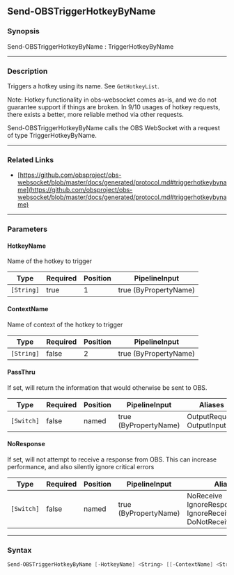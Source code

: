 Send-OBSTriggerHotkeyByName
---------------------------

### Synopsis
Send-OBSTriggerHotkeyByName : TriggerHotkeyByName

---

### Description

Triggers a hotkey using its name. See `GetHotkeyList`.

Note: Hotkey functionality in obs-websocket comes as-is, and we do not guarantee support if things are broken. In 9/10 usages of hotkey requests, there exists a better, more reliable method via other requests.

Send-OBSTriggerHotkeyByName calls the OBS WebSocket with a request of type TriggerHotkeyByName.

---

### Related Links
* [https://github.com/obsproject/obs-websocket/blob/master/docs/generated/protocol.md#triggerhotkeybyname](https://github.com/obsproject/obs-websocket/blob/master/docs/generated/protocol.md#triggerhotkeybyname)

---

### Parameters
#### **HotkeyName**
Name of the hotkey to trigger

|Type      |Required|Position|PipelineInput        |
|----------|--------|--------|---------------------|
|`[String]`|true    |1       |true (ByPropertyName)|

#### **ContextName**
Name of context of the hotkey to trigger

|Type      |Required|Position|PipelineInput        |
|----------|--------|--------|---------------------|
|`[String]`|false   |2       |true (ByPropertyName)|

#### **PassThru**
If set, will return the information that would otherwise be sent to OBS.

|Type      |Required|Position|PipelineInput        |Aliases                      |
|----------|--------|--------|---------------------|-----------------------------|
|`[Switch]`|false   |named   |true (ByPropertyName)|OutputRequest<br/>OutputInput|

#### **NoResponse**
If set, will not attempt to receive a response from OBS.
This can increase performance, and also silently ignore critical errors

|Type      |Required|Position|PipelineInput        |Aliases                                                                |
|----------|--------|--------|---------------------|-----------------------------------------------------------------------|
|`[Switch]`|false   |named   |true (ByPropertyName)|NoReceive<br/>IgnoreResponse<br/>IgnoreReceive<br/>DoNotReceiveResponse|

---

### Syntax
```PowerShell
Send-OBSTriggerHotkeyByName [-HotkeyName] <String> [[-ContextName] <String>] [-PassThru] [-NoResponse] [<CommonParameters>]
```

